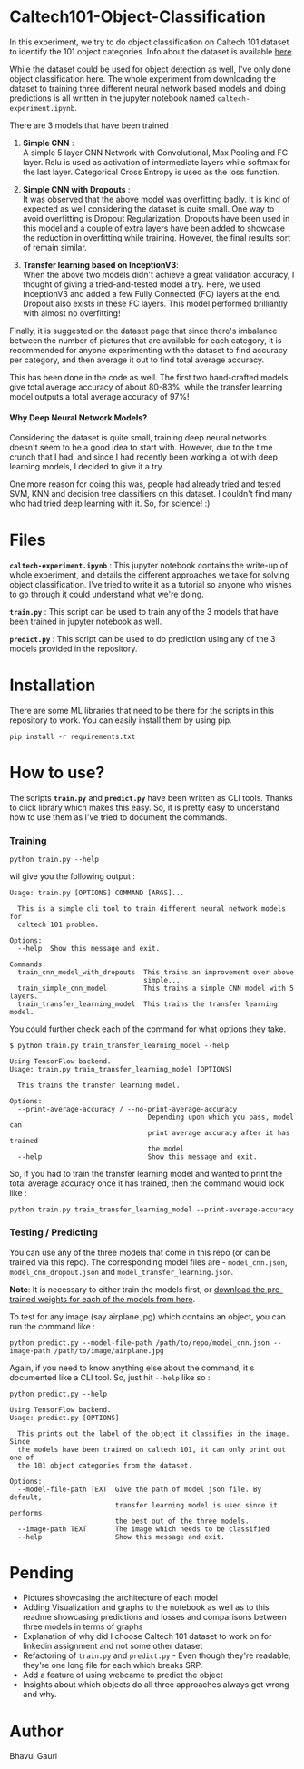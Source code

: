 # Caltech101-Object-Classification

In this experiment, we try to do object classification on Caltech 101 dataset to identify the 101 object categories. Info about the dataset is available [here](http://www.vision.caltech.edu/Image_Datasets/Caltech101/Caltech101.html).  

While the dataset could be used for object detection as well, I've only done object classification here. The whole experiment from downloading the dataset to training three different neural network based models and doing predictions is all written in the jupyter notebook named `caltech-experiment.ipynb`. 

There are 3 models that have been trained : 

1. **Simple CNN** :  
A simple 5 layer CNN Network with Convolutional, Max Pooling and FC layer. Relu is used as activation of intermediate layers while softmax for the last layer. Categorical Cross Entropy is used as the loss function.

2. **Simple CNN with Dropouts** :  
It was observed that the above model was overfitting badly. It is kind of expected as well considering the dataset is quite small. One way to avoid overfitting is Dropout Regularization. Dropouts have been used in this model and a couple of extra layers have been added to showcase the reduction in overfitting while training. However, the final results sort of remain similar.

3. **Transfer learning based on InceptionV3**:  
When the above two models didn't achieve a great validation accuracy, I thought of giving a tried-and-tested model a try. Here, we used InceptionV3 and added a few Fully Connected (FC) layers at the end. Dropout also exists in these FC layers. This model performed brilliantly with almost no overfitting!

Finally, it is suggested on the dataset page that since there's imbalance between the number of pictures that are available for each category, it is recommended for anyone experimenting with the dataset to find accuracy per category, and then average it out to find total average accuracy.  

This has been done in the code as well. The first two hand-crafted models give total average accuracy of about 80-83%, while the transfer learning model outputs a total average accuracy of 97%!


#### Why Deep Neural Network Models?

Considering the dataset is quite small, training deep neural networks doesn't seem to be a good idea to start with. However, due to the time crunch that I had, and since I had recently been working a lot with deep learning models, I decided to give it a try. 

One more reason for doing this was, people had already tried and tested SVM, KNN and decision tree classifiers on this dataset. I couldn't find many who had tried deep learning with it. So, for science! :)


# Files

**`caltech-experiment.ipynb`** : This jupyter notebook contains the write-up of whole experiment, and details the different approaches we take for solving object classification. I've tried to write it as a tutorial so anyone who wishes to go through it could understand what we're doing.

**`train.py`** : This script can be used to train any of the 3 models that have been trained in jupyter notebook as well. 

**`predict.py`** : This script can be used to do prediction using any of the 3 models provided in the repository.


# Installation

There are some ML libraries that need to be there for the scripts in this repository to work. You can easily install them by using pip.

```
pip install -r requirements.txt
```

# How to use?



The scripts **`train.py`** and **`predict.py`** have been written as CLI tools. Thanks to click library which makes this easy. So, it is pretty easy to understand how to use them as I've tried to document the commands. 

### Training


`python train.py --help`

wil give you the following output :

```
Usage: train.py [OPTIONS] COMMAND [ARGS]...

  This is a simple cli tool to train different neural network models for
  caltech 101 problem.

Options:
  --help  Show this message and exit.

Commands:
  train_cnn_model_with_dropouts  This trains an improvement over above
                                 simple...
  train_simple_cnn_model         This trains a simple CNN model with 5 layers.
  train_transfer_learning_model  This trains the transfer learning model.
```

You could further check each of the command for what options they take.

```
$ python train.py train_transfer_learning_model --help  

Using TensorFlow backend.
Usage: train.py train_transfer_learning_model [OPTIONS]

  This trains the transfer learning model.

Options:
  --print-average-accuracy / --no-print-average-accuracy
                                  Depending upon which you pass, model can
                                  print average accuracy after it has trained
                                  the model
  --help                          Show this message and exit.
```


So, if you had to train the transfer learning model and wanted to print the total average accuracy once it has trained, then the command would look like : 

```python train.py train_transfer_learning_model --print-average-accuracy```

### Testing / Predicting

You can use any of the three models that come in this repo (or can be trained via this repo). The corresponding model files are - `model_cnn.json`, `model_cnn_dropout.json` and `model_transfer_learning.json`.  

**Note**: It is necessary to either train the models first, or [download the pre-trained weights for each of the models from here](https://drive.google.com/file/d/1B89w0M6RYVTilanCnLwEEjFMPWnvrPu-/view?usp=sharing).  

To test for any image (say airplane.jpg) which contains an object, you can run the command like :   

```
python predict.py --model-file-path /path/to/repo/model_cnn.json --image-path /path/to/image/airplane.jpg
```

Again, if you need to know anything else about the command, it s documented like a CLI tool. So, just hit `--help` like so :  

```
python predict.py --help  

Using TensorFlow backend.
Usage: predict.py [OPTIONS]

  This prints out the label of the object it classifies in the image. Since
  the models have been trained on caltech 101, it can only print out one of
  the 101 object categories from the dataset.

Options:
  --model-file-path TEXT  Give the path of model json file. By default,
                          transfer learning model is used since it performs
                          the best out of the three models.
  --image-path TEXT       The image which needs to be classified
  --help                  Show this message and exit.
```




# Pending
- Pictures showcasing the architecture of each model
- Adding Visualization and graphs to the notebook as well as to this readme showcasing predictions and losses and comparisons between three models in terms of graphs
- Explanation of why did I choose Caltech 101 dataset to work on for linkedin assignment and not some other dataset
- Refactoring of `train.py` and `predict.py` - Even though they're readable, they're one long file for each which breaks SRP. 
- Add a feature of using webcame to predict the object
- Insights about which objects do all three approaches always get wrong - and why.

# Author

Bhavul Gauri
